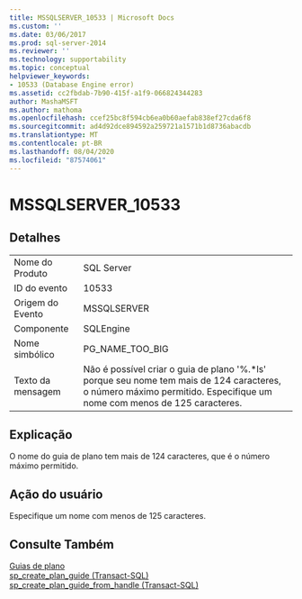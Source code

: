 ```yaml
---
title: MSSQLSERVER_10533 | Microsoft Docs
ms.custom: ''
ms.date: 03/06/2017
ms.prod: sql-server-2014
ms.reviewer: ''
ms.technology: supportability
ms.topic: conceptual
helpviewer_keywords:
- 10533 (Database Engine error)
ms.assetid: cc2fbdab-7b90-415f-a1f9-066824344283
author: MashaMSFT
ms.author: mathoma
ms.openlocfilehash: ccef25bc8f594cb6ea0b60aefab838ef27cda6f8
ms.sourcegitcommit: ad4d92dce894592a259721a1571b1d8736abacdb
ms.translationtype: MT
ms.contentlocale: pt-BR
ms.lasthandoff: 08/04/2020
ms.locfileid: "87574061"
---
```

# <a name="mssqlserver_10533"></a>MSSQLSERVER_10533
    
## <a name="details"></a>Detalhes  
  
|||  
|-|-|  
|Nome do Produto|SQL Server|  
|ID do evento|10533|  
|Origem do Evento|MSSQLSERVER|  
|Componente|SQLEngine|  
|Nome simbólico|PG_NAME_TOO_BIG|  
|Texto da mensagem|Não é possível criar o guia de plano '%.*ls' porque seu nome tem mais de 124 caracteres, o número máximo permitido. Especifique um nome com menos de 125 caracteres.|  
  
## <a name="explanation"></a>Explicação  
 O nome do guia de plano tem mais de 124 caracteres, que é o número máximo permitido.  
  
## <a name="user-action"></a>Ação do usuário  
 Especifique um nome com menos de 125 caracteres.  
  
## <a name="see-also"></a>Consulte Também  
 [Guias de plano](../performance/plan-guides.md)   
 [sp_create_plan_guide &#40;Transact-SQL&#41;](/sql/relational-databases/system-stored-procedures/sp-create-plan-guide-transact-sql)   
 [sp_create_plan_guide_from_handle &#40;Transact-SQL&#41;](/sql/relational-databases/system-stored-procedures/sp-create-plan-guide-from-handle-transact-sql)  
  
  
